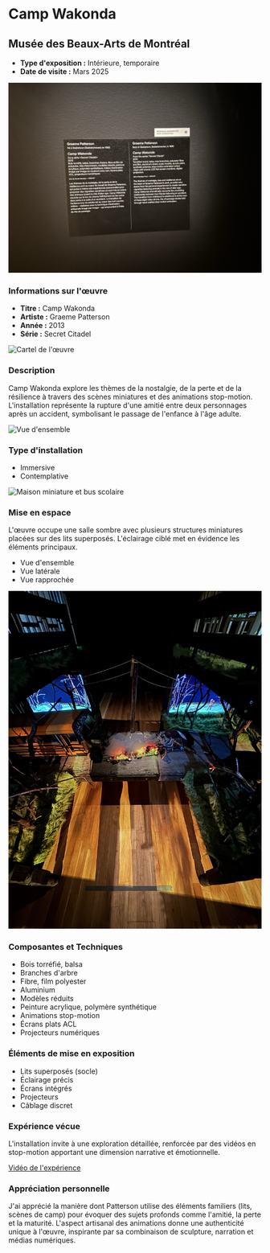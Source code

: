 # Camp Wakonda

## Musée des Beaux-Arts de Montréal

- **Type d'exposition :** Intérieure, temporaire
- **Date de visite :** Mars 2025

![Affiche de l'exposition](./images/camp_wakonda.jpg)

### Informations sur l'œuvre

- **Titre :** Camp Wakonda
- **Artiste :** Graeme Patterson
- **Année :** 2013
- **Série :** Secret Citadel

![Cartel de l'œuvre](./images/camp_wakonda_cartel.jpg)

### Description

Camp Wakonda explore les thèmes de la nostalgie, de la perte et de la résilience à travers des scènes miniatures et des animations stop-motion. L'installation représente la rupture d'une amitié entre deux personnages après un accident, symbolisant le passage de l'enfance à l'âge adulte.

![Vue d'ensemble](./images/camp_wakonda_vue_ensemble.jpg)

### Type d'installation

- Immersive
- Contemplative

![Maison miniature et bus scolaire](./images/camp_wakonda_detail_1.jpg)

### Mise en espace

L'œuvre occupe une salle sombre avec plusieurs structures miniatures placées sur des lits superposés. L'éclairage ciblé met en évidence les éléments principaux.

- Vue d'ensemble
- Vue latérale
- Vue rapprochée

![Scène centrale avec feu](./images/camp_wakonda_(3).jpg)


### Composantes et Techniques

- Bois torréfié, balsa
- Branches d'arbre
- Fibre, film polyester
- Aluminium
- Modèles réduits
- Peinture acrylique, polymère synthétique
- Animations stop-motion
- Écrans plats ACL
- Projecteurs numériques

### Éléments de mise en exposition

- Lits superposés (socle)
- Éclairage précis
- Écrans intégrés
- Projecteurs
- Câblage discret

### Expérience vécue

L'installation invite à une exploration détaillée, renforcée par des vidéos en stop-motion apportant une dimension narrative et émotionnelle.

[Vidéo de l'expérience](./videos/camp_wakonda.mp4)

### Appréciation personnelle

J'ai apprécié la manière dont Patterson utilise des éléments familiers (lits, scènes de camp) pour évoquer des sujets profonds comme l'amitié, la perte et la maturité. L'aspect artisanal des animations donne une authenticité unique à l'œuvre, inspirante par sa combinaison de sculpture, narration et médias numériques.
